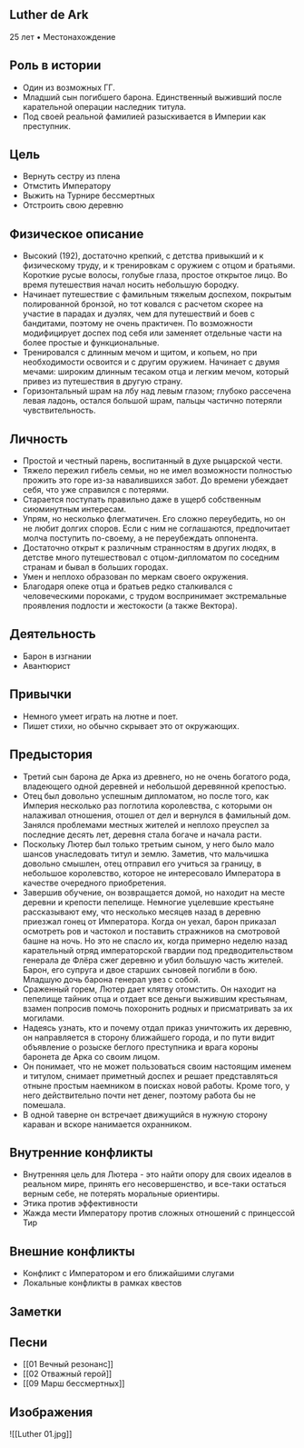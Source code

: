 ## Luther de Ark

25 лет • Местонахождение

## Роль в истории

* Один из возможных ГГ.
* Младший сын погибшего барона. Единственный выживший после карательной операции наследник титула.
* Под своей реальной фамилией разыскивается в Империи как преступник.

## Цель

* Вернуть сестру из плена
* Отмстить Императору
* Выжить на Турнире бессмертных
* Отстроить свою деревню

## Физическое описание

* Высокий (192), достаточно крепкий, с детства привыкший и к физическому труду, и к тренировкам с оружием с отцом и братьями. Короткие русые волосы, голубые глаза, простое открытое лицо. Во время путешествия начал носить небольшую бородку.
* Начинает путешествие с фамильным тяжелым доспехом, покрытым полированной бронзой, но тот ковался с расчетом скорее на участие в парадах и дуэлях, чем для путешествий и боев с бандитами, поэтому не очень практичен. По возможности модифицирует доспех под себя или заменяет отдельные части на более простые и функциональные.
* Тренировался с длинным мечом и щитом, и копьем, но при необходимости освоится и с другим оружием. Начинает с двумя мечами: широким длинным тесаком отца и легким мечом, который привез из путешествия в другую страну.
* Горизонтальный шрам на лбу над левым глазом; глубоко рассечена левая ладонь, остался большой шрам, пальцы частично потеряли чувствительность.

## Личность

* Простой и честный парень, воспитанный в духе рыцарской чести.
* Тяжело пережил гибель семьи, но не имел возможности полностью прожить это горе из-за навалившихся забот. До времени убеждает себя, что уже справился с потерями.
* Старается поступать правильно даже в ущерб собственным сиюминутным интересам.
* Упрям, но несколько флегматичен. Его сложно переубедить, но он не любит долгих споров. Если с ним не соглашаются, предпочитает молча поступить по-своему, а не переубеждать оппонента.
* Достаточно открыт к различным странностям в других людях, в детстве много путешествовал с отцом-дипломатом по соседним странам и бывал в больших городах.
* Умен и неплохо образован по меркам своего окружения.
* Благодаря опеке отца и братьев редко сталкивался с человеческими пороками, с трудом воспринимает экстремальные проявления подлости и жестокости (а также Вектора).

## Деятельность

* Барон в изгнании
* Авантюрист

## Привычки

* Немного умеет играть на лютне и поет.
* Пишет стихи, но обычно скрывает это от окружающих.

## Предыстория

* Третий сын барона де Арка из древнего, но не очень богатого рода, владеющего одной деревней и небольшой деревянной крепостью.
* Отец был довольно успешным дипломатом, но после того, как Империя несколько раз поглотила королевства, с которыми он налаживал отношения, отошел от дел и вернулся в фамильный дом. Занялся проблемами местных жителей и неплохо преуспел за последние десять лет, деревня стала богаче и начала расти.
* Поскольку Лютер был только третьим сыном, у него было мало шансов унаследовать титул и землю. Заметив, что мальчишка довольно смышлен, отец отправил его учиться за границу, в небольшое королевство, которое не интересовало Императора в качестве очередного приобретения.
* Завершив обучение, он возвращается домой, но находит на месте деревни и крепости пепелище. Немногие уцелевшие крестьяне рассказывают ему, что несколько месяцев назад в деревню приезжал гонец от Императора. Когда он уехал, барон приказал осмотреть ров и частокол и поставить стражников на смотровой башне на ночь. Но это не спасло их, когда примерно неделю назад карательный отряд императорской гвардии под предводительством генерала де Флёра сжег деревню и убил большую часть жителей. Барон, его супруга и двое старших сыновей погибли в бою. Младшую дочь барона генерал увез с собой.
* Сраженный горем, Лютер дает клятву отомстить. Он находит на пепелище тайник отца и отдает все деньги выжившим крестьянам, взамен попросив помочь похоронить родных и присматривать за их могилами.
* Надеясь узнать, кто и почему отдал приказ уничтожить их деревню, он направляется в сторону ближайшего города, и по пути видит объявление о розыске беглого преступника и врага короны баронета де Арка со своим лицом.
* Он понимает, что не может пользоваться своим настоящим именем и титулом, снимает приметный доспех и решает представляться отныне простым наемником в поисках новой работы. Кроме того, у него действительно почти нет денег, поэтому работа бы не помешала.
* В одной таверне он встречает движущийся в нужную сторону караван и вскоре нанимается охранником.

## Внутренние конфликты

* Внутренняя цель для Лютера - это найти опору для своих идеалов в реальном мире, принять его несовершенство, и все-таки остаться верным себе, не потерять моральные ориентиры.
* Этика против эффективности
* Жажда мести Императору против сложных отношений с принцессой Тир

## Внешние конфликты

* Конфликт с Императором и его ближайшими слугами
* Локальные конфликты в рамках квестов

## Заметки


## Песни

* [[01 Вечный резонанс]]
* [[02 Отважный герой]]
* [[09 Марш бессмертных]]

## Изображения

![[Luther 01.jpg]]